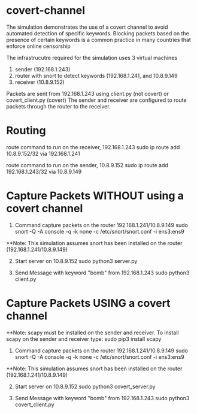 # covert-channel
The simulation demonstrates the use of a covert channel to avoid automated detection of specific keywords.  Blocking packets based on the presence of certain keywords is a common practice in many countries that enforce online censorship

The infrastrucutre required for the simulation uses 3 virtual machines
1. sender (192.168.1.243)
2. router with snort to detect keywords (192.168.1.241, and 10.8.9.149
3. receiver (10.8.9.152)

Packets are sent from 192.168.1.243 using client.py (not covert) or covert_client.py (covert)
The sender and receiver are configured to route packets through the router to the receiver.


Routing
========
route command to run on the receiver, 192.168.1.243
sudo ip route add 10.8.9.152/32 via 192.168.1.241

route command to run on the sender, 10.8.9.152
sudo ip route add 192.168.1.243/32 via 10.8.9.149

Capture Packets WITHOUT using a covert channel
===============================================
1. Command capture packets on the router 192.168.1.241/10.8.9.149
   sudo snort -Q -A console -q -k none -c /etc/snort/snort.conf -i ens3:ens9

**Note:  This simulation assumes snort has been installed on the router (192.168.1.241/10.8.9.149)

2. Start server on 10.8.9.152
   sudo python3 server.py

3. Send Message with keyword "bomb" from 192.168.1.243
   sudo python3 client.py      

Capture Packets USING a covert channel
===============================================

**Note:  scapy must be installed on the sender and receiver.  To install scapy on the sender and receiver type:
sudo pip3 install scapy

1. Command capture packets on the router 192.168.1.241/10.8.9.149
   sudo snort -Q -A console -q -k none -c /etc/snort/snort.conf -i ens3:ens9

**Note:  This simulation assumes snort has been installed on the router (192.168.1.241/10.8.9.149)

2. Start server on 10.8.9.152
   sudo python3 covert_server.py

3. Send Message with keyword "bomb" from 192.168.1.243
   sudo python3 covert_client.py



